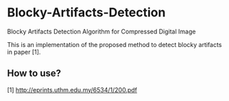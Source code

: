 # Blocky-Artifacts-Detection
Blocky Artifacts Detection Algorithm for Compressed Digital Image

This is an implementation of the proposed method to detect blocky artifacts in paper [1].

## How to use?


[1] http://eprints.uthm.edu.my/6534/1/200.pdf
